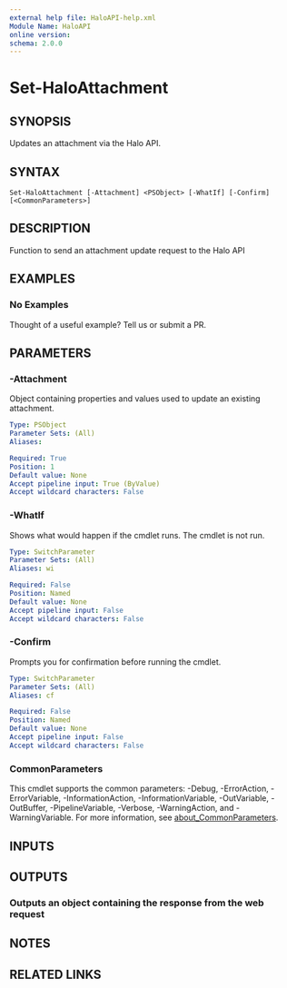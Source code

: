 ```yaml
---
external help file: HaloAPI-help.xml
Module Name: HaloAPI
online version:
schema: 2.0.0
---
```


# Set-HaloAttachment

## SYNOPSIS

Updates an attachment via the Halo API.

## SYNTAX

```
Set-HaloAttachment [-Attachment] <PSObject> [-WhatIf] [-Confirm] [<CommonParameters>]
```

## DESCRIPTION

Function to send an attachment update request to the Halo API

## EXAMPLES

### No Examples

Thought of a useful example? Tell us or submit a PR.

## PARAMETERS

### -Attachment

Object containing properties and values used to update an existing attachment.

```yaml
Type: PSObject
Parameter Sets: (All)
Aliases:

Required: True
Position: 1
Default value: None
Accept pipeline input: True (ByValue)
Accept wildcard characters: False
```

### -WhatIf

Shows what would happen if the cmdlet runs. The cmdlet is not run.

```yaml
Type: SwitchParameter
Parameter Sets: (All)
Aliases: wi

Required: False
Position: Named
Default value: None
Accept pipeline input: False
Accept wildcard characters: False
```

### -Confirm

Prompts you for confirmation before running the cmdlet.

```yaml
Type: SwitchParameter
Parameter Sets: (All)
Aliases: cf

Required: False
Position: Named
Default value: None
Accept pipeline input: False
Accept wildcard characters: False
```

### CommonParameters
This cmdlet supports the common parameters: -Debug, -ErrorAction, -ErrorVariable, -InformationAction, -InformationVariable, -OutVariable, -OutBuffer, -PipelineVariable, -Verbose, -WarningAction, and -WarningVariable. For more information, see [about_CommonParameters](http://go.microsoft.com/fwlink/?LinkID=113216).

## INPUTS

## OUTPUTS

### Outputs an object containing the response from the web request

## NOTES

## RELATED LINKS
